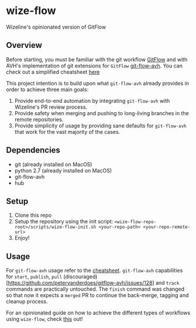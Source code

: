 # wize-flow
Wizeline's opinionated version of GitFlow

## Overview
Before starting, you must be familiar with the git workflow [GitFlow](https://nvie.com/posts/a-successful-git-branching-model/) and with AVH's implementation of git extensions for `GitFlow` [git-flow-avh](https://github.com/petervanderdoes/gitflow-avh). You can check out a simplified cheatsheet [here](https://danielkummer.github.io/git-flow-cheatsheet/)

This project intention is to build upon what `git-flow-avh` already provides in order to achieve three main goals:
1. Provide end-to-end automation by integrating `git-flow-avh` with Wizeline's PR review process. 
2. Provide safety when merging and pushing to long-living branches in the remote repositories.
3. Provide simplicity of usage by providing sane defaults for `git-flow-avh` that work for the vast majority of the cases.

## Dependencies
- git (already installed on MacOS)
- python 2.7 (already installed on MacOS)
- git-flow-avh
- hub

## Setup
1. Clone this repo
2. Setup the repository using the init script: `<wize-flow-repo-root>/scripts/wize-flow-init.sh <your-repo-path> <your-repo-remote-url>`
3. Enjoy!

## Usage
For `git-flow-avh` usage refer to the [cheatsheet](https://danielkummer.github.io/git-flow-cheatsheet/). `git-flow-avh` capabilities for `start`, `publish`, `pull` (discouraged)[https://github.com/petervanderdoes/gitflow-avh/issues/128] and `track` commands are practically untouched. The `finish` command was changed so that now it expects a `merged` PR to continue the back-merge, tagging and cleanup process.

For an opinionated guide on how to achieve the different types of workflows using `wize-flow`, check [this](https://docs.google.com/document/d/1gsLuBmR-eGTYKfYwJ5ZxJLVWlO6cA7Jdr5REDV2Y_ZQ/edit?usp=sharing) out!
